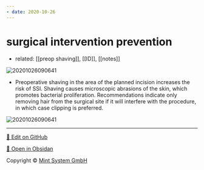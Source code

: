 ```yaml
---
- date: 2020-10-26
---
```


# surgical intervention prevention

- related: [[preop shaving]], [[ID]], [[notes]]

<!-- surgical intervention prevention, temperature and volume -->

![20201026090641](https://photos.thisispiggy.com/file/wikiFiles/20201026090641.png)

<!-- preoperative shaving? -->

- Preoperative shaving in the area of the planned incision increases the risk of SSI. Shaving causes microscopic abrasions of the skin, which promotes bacterial proliferation. Recommendations indicate only removing hair from the surgical site if it will interfere with the procedure, in which case clipping is preferred.

![20201026090641](https://photos.thisispiggy.com/file/wikiFiles/20201026090641.png)


<hr>

[📝 Edit on GitHub](https://github.com/Mint-System/Knowledge/blob/master/surgical%20intervention%20prevention.md)

[📂 Open in Obsidan](obsidian://open?vault=Knowledge%20Mint%20System&file=surgical%20intervention%20prevention.md ':target=_self')

<footer>Copyright © <a href="https://www.mint-system.ch/">Mint System GmbH</a></footer>
